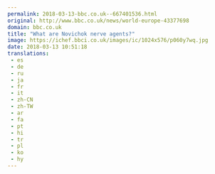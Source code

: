 ```yaml
---
permalink: 2018-03-13-bbc.co.uk--667401536.html
original: http://www.bbc.co.uk/news/world-europe-43377698
domain: bbc.co.uk
title: "What are Novichok nerve agents?"
image: https://ichef.bbci.co.uk/images/ic/1024x576/p060y7wq.jpg
date: 2018-03-13 10:51:18
translations: 
 - es
 - de
 - ru
 - ja
 - fr
 - it
 - zh-CN
 - zh-TW
 - ar
 - fa
 - pt
 - hi
 - tr
 - pl
 - ko
 - hy
---
```


